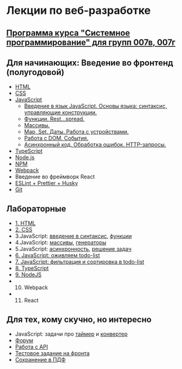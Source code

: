 # Лекции по веб-разработке

## [Программа курса "Системное программирование" для групп 007в, 007г](program-2023.md)

## Для начинающих: Введение во фронтенд (полугодовой)
* [HTML](https://dmitryweiner.github.io/web-lectures/Basic%20-%20HTML.html)
* [CSS](https://dmitryweiner.github.io/web-lectures/Basic%20-%20CSS.html)
* [JavaScript](https://dmitryweiner.github.io/web-lectures/Basic%20-%20JS.html)
  * [Введение в язык JavaScript. Основы языка: синтаксис, управляющие конструкции.](https://dmitryweiner.github.io/web-lectures/JS_part1.html)
  * [Функции. Rest...spread.](https://dmitryweiner.github.io/web-lectures/JS_part2.html)
  * [Массивы.](https://dmitryweiner.github.io/web-lectures/JS_part3.html)
  * [Map, Set. Даты. Работа с устройствами.](https://dmitryweiner.github.io/web-lectures/JS_part6.html)
  * [Работа с DOM. События.](https://dmitryweiner.github.io/web-lectures/JS_part4.html)
  * [Асинхронный код. Обработка ошибок. HTTP-запросы.](https://dmitryweiner.github.io/web-lectures/JS_part5.html)
* [TypeScript](https://dmitryweiner.github.io/web-lectures/Basic%20-%20TypeScript.html)
* [Node.js](https://dmitryweiner.github.io/web-lectures/Basic%20-%20Nodejs.html)
* [NPM](https://dmitryweiner.github.io/web-lectures/Basic%20-%20NPM.html)
* [Webpack](https://dmitryweiner.github.io/web-lectures/Basic%20-%20Webpack.html#/)
* Введение во фреймворк React
* [ESLint + Prettier + Husky](https://dmitryweiner.github.io/web-lectures/EslintPrettierHusky.html)
* [Git](https://dmitryweiner.github.io/web-lectures/Basic%20-%20Git.html)


## Лабораторные

* [1. HTML](src/lab_html.md)
* [2. CSS](src/lab_css.md)
* 3.JavaScript: [введение в синтаксис](src/lab_js_about.md), [функции](src/lab_js_func.md)
* 4.JavaScript: [массивы](src/lab_js_arr.md), [генераторы](src/lab_js_maths.md)
* 5.JavaScript: [асинхронность](src/lab_js_async.md), [решение задач](src/lab_js.md)
* [6. JavaScript: оживляем todo-list](src/lab_js_todo_list.md)
* [7. JavaScript: фильтрация и сортировка в todo-list](src/lab_js_filter.md)
* [8. TypeScript](src/lab_ts.md)
* [9. NodeJS](src/lab_nodejs.md)
* 10. Webpack
* 11. React


## Для тех, кому скучно, но интересно

* JavaScript: задачи про [таймер](src/lab_timer.md) и [конвертер](src/lab_convert.md)
* [Форум](https://github.com/dmitryweiner/web-lectures/blob/main/laba.md)
* [Работа с API](src/api.md)
* [Тестовое задание на фронта](src/test.md)
* [Сохранение в ПДФ](src/pdf.md)
